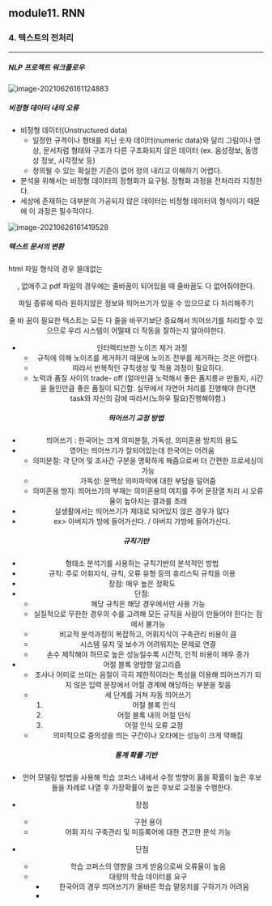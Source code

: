 ## module11. RNN

### 4. 텍스트의 전처리

---

##### NLP 프로젝트 워크플로우



![image-20210626161124883](C:\Users\user\AppData\Roaming\Typora\typora-user-images\image-20210626161124883.png)

##### 비정형 데이터 내의 오류

* 비정형 데이터(Unstructured data)
  * 일정한 규격이나 형태를 지닌 숫자 데이터(numeric data)와 달리 그림이나 영상, 문서처럼 형태와 구조가 다른 구조화되지 않은 데이터 (ex. 음성정보, 동영상 정보, 시각정보 등)
  * 정의될 수 있는 확실한 기준이 없어 정의 내리고 이해하기 어렵다.
* 분석을 위해서는 비정형 데이터의 정형화가 요구됨. 정형화 과정을 전처리라 지칭한다.
* 세상에 존재하는 대부분의 가공되지 않은 데이터는 비정형 데이터의 형식이기 때문에 이 과정은 필수적이다. 

![image-20210626161419528](C:\Users\user\AppData\Roaming\Typora\typora-user-images\image-20210626161419528.png)



##### 텍스트 문서의 변환

html 파일 형식의 경우 쓸데없는 <center>, <begin> 없애주고 pdf 파일의 경우에는 줄바꿈이 되어있을 때 줄바꿈도 다 없어줘야한다. 

파일 종류에 따라 원하지않은 정보와 띄어쓰기가 있을 수 있으므로 다 처리해주기 

줄 바 꿈이 필요한 텍스트는 모든 다 줄을 바꾸기보단 중요해서 띄어쓰기를 처리할 수 있으므로 우리 시스템이 어떨때 더 작동을 잘하는지 알아야한다. 



* 인터렉티브한 노이즈 제거 과정 
  * 규칙에 의해 노이즈를 제거하기 때문에 노이즈 전부를 제거하는 것은 어렵다.
  * 따라서 반복적인 규칙생성 및 적용 과정이 필요하다. 
  * 노력과 품질 사이의 trade- off (얼마만큼 노력해서 좋은 품지릉ㄹ 만들지, 시간을 들인만큼 좋은 품질이 되긴함. 실무에서 자연어 처리를 진행해야 한다면 task와 자신의 감에 따라서(노하우 필요)진행해야함.)



##### 띄어쓰기 교정 방법

* 띄어쓰기 : 한국어는 크게 의미분절, 가독성, 의미혼용 방지의 용도
* 영어는 띄어쓰기가 잘되어있는데 한국어는 어려움
  * 의미분절: 각 단어 및 조사간 구분을 명확하게 해줌으로써 더 간편한 프로세싱이 가능
  * 가독성: 문맥상 의미파악에 대한 부담을 덜어줌
  * 의미혼용 방지: 띄어쓰기의 부재는 의미혼용의 여지를 주어 문장열 처리 시 오류율이 높아지는 결과를 초래 
* 실생활에서는 띄어쓰기가 제대로 되어있지 않은 경우가 많다
* ex> 아버지가 방에 들어가신다. / 아버지 가방에 들어가신다. 



##### 규칙기반 

* 형태소 분석기를 사용하는 규칙기반의 분석적인 방법
* 규칙: 주로 어휘지식, 규칙, 오류 유형 등의 휴리스틱 규칙을 이용
* 장점: 매우 높은 정확도
* 단점: 
  * 해당 규칙은 해당 경우에서만 사용 가능
  * 실질적으로 무한한 경우의 수를 고려해 모든 규칙을 사람이 만들어야 한다는 점에서 불가능
  * 비교적 분석과정이 복잡하고, 어휘지식이 구축관리 비용이 큼
  * 시스템 유지 및 보수가 어려워지는 문제로 연결 
  * 손수 제작해야 하므로 높은 성능일수록 시간적, 인적 비용이 매우 증가 
* 어절 블록 양방향 알고리즘
  * 조사나 어미로 쓰이는 음절이 극히 제한적이라는 특성을 이용해 띄어쓰기가 되지 않은 입력 문장에서 어절 경계에 해당하는 부분을 찾음 
  * 세 단계를 거쳐 자동 띄어쓰기 
    1. 어절 블록 인식
    2.  어절 블록 내의 어절 인식
    3.  어절 인식 오류 교정 
  * 의미적으로 중의성을 띄는 구간이나 오타에는 성능이 크게 약해짐 



##### 통계 확률 기반

* 언어 모델링 방법을 사용해 학습 코퍼스 내에서 수정 방향이 옳을 확률이 높은 후보들을 차례로 나열 후 가장확률이 높은 후보로 교정을 수행한다.

* 장점
  - 구현 용이
  - 어휘 지식 구축관리 및 미등록어에 대한 견고한 분석 가능 
* 단점
  * 학습 코퍼스의 영향을 크게 받음으로써 오류율이 높음
  * 대량의 학습 데이터를 요구
    * 한국어의 경우 띄어쓰기가 올바른 학습 말뭉치를 구하기가 어려움
    * 